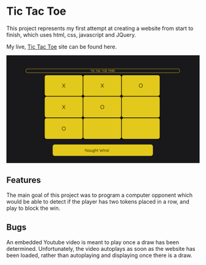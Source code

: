 # Tic Tac Toe

This project represents my first attempt at creating a website from start to finish, which uses html, css, javascript and JQuery.

My live, [Tic Tac Toe](https://aparkinbotswana.github.io/tic_tac_toe/Index_tictactoe.html) site can be found here.

![alt text](CSS/Images/Tictactoe.png)

## Features

The main goal of this project was to program a computer opponent which would be able to detect if the player has two tokens placed in a row, and play to block the win.

## Bugs

An embedded Youtube video is meant to play once a draw has been determined. Unfortunately, the video autoplays as soon as the website has been loaded, rather than autoplaying and displaying once there is a draw.
